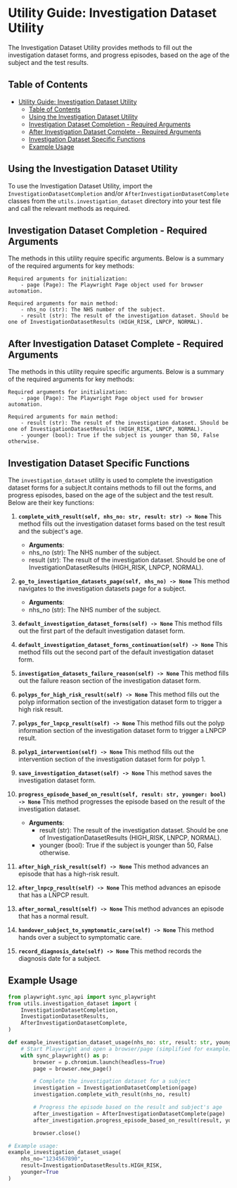 # Utility Guide: Investigation Dataset Utility

The Investigation Dataset Utility provides methods to fill out the investigation dataset forms, and progress episodes, based on the age of the subject and the test results.

## Table of Contents

- [Utility Guide: Investigation Dataset Utility](#utility-guide-investigation-dataset-utility)
  - [Table of Contents](#table-of-contents)
  - [Using the Investigation Dataset Utility](#using-the-investigation-dataset-utility)
  - [Investigation Dataset Completion - Required Arguments](#investigation-dataset-completion---required-arguments)
  - [After Investigation Dataset Complete - Required Arguments](#after-investigation-dataset-complete---required-arguments)
  - [Investigation Dataset Specific Functions](#investigation-dataset-specific-functions)
  - [Example Usage](#example-usage)

## Using the Investigation Dataset Utility

To use the Investigation Dataset Utility, import the `InvestigationDatasetCompletion` and/or `AfterInvestigationDatasetComplete` classes from the `utils.investigation_dataset` directory into your test file and call the relevant methods as required.

## Investigation Dataset Completion - Required Arguments

The methods in this utility require specific arguments. Below is a summary of the required arguments for key methods:

    Required arguments for initialization:
        - page (Page): The Playwright Page object used for browser automation.

    Required arguments for main method:
        - nhs_no (str): The NHS number of the subject.
        - result (str): The result of the investigation dataset. Should be one of InvestigationDatasetResults (HIGH_RISK, LNPCP, NORMAL).

## After Investigation Dataset Complete - Required Arguments

The methods in this utility require specific arguments. Below is a summary of the required arguments for key methods:

    Required arguments for initialization:
        - page (Page): The Playwright Page object used for browser automation.

    Required arguments for main method:
        - result (str): The result of the investigation dataset. Should be one of InvestigationDatasetResults (HIGH_RISK, LNPCP, NORMAL).
        - younger (bool): True if the subject is younger than 50, False otherwise.


## Investigation Dataset Specific Functions

The `investigation_dataset` utility is used to complete the investigation dataset forms for a subject.It contains methods to fill out the forms, and progress episodes, based on the age of the subject and the test result. Below are their key functions:

1. **`complete_with_result(self, nhs_no: str, result: str) -> None`**
    This method fills out the investigation dataset forms based on the test result and the subject's age.

   - **Arguments**:
    - nhs_no (str): The NHS number of the subject.
    - result (str): The result of the investigation dataset. Should be one of InvestigationDatasetResults (HIGH_RISK, LNPCP, NORMAL).

1. **`go_to_investigation_datasets_page(self, nhs_no) -> None`**
    This method navigates to the investigation datasets page for a subject.
    
   - **Arguments**:
    - nhs_no (str): The NHS number of the subject.

1. **`default_investigation_dataset_forms(self) -> None`**
    This method fills out the first part of the default investigation dataset form.

1. **`default_investigation_dataset_forms_continuation(self) -> None`**
    This method fills out the second part of the default investigation dataset form.

1. **`investigation_datasets_failure_reason(self) -> None`**
    This method fills out the failure reason section of the investigation dataset form.

1. **`polyps_for_high_risk_result(self) -> None`**
    This method fills out the polyp information section of the investigation dataset form to trigger a high risk result.

1. **`polyps_for_lnpcp_result(self) -> None`**
    This method fills out the polyp information section of the investigation dataset form to trigger a LNPCP result.

1. **`polyp1_intervention(self) -> None`**
    This method fills out the intervention section of the investigation dataset form for polyp 1.

1. **`save_investigation_dataset(self) -> None`**
    This method saves the investigation dataset form.

1. **`progress_episode_based_on_result(self, result: str, younger: bool) -> None`**
    This method progresses the episode based on the result of the investigation dataset.
   - **Arguments**:
     - result (str): The result of the investigation dataset. Should be one of InvestigationDatasetResults (HIGH_RISK, LNPCP, NORMAL).
     - younger (bool): True if the subject is younger than 50, False otherwise.

1. **`after_high_risk_result(self) -> None`**
    This method advances an episode that has a high-risk result.

1. **`after_lnpcp_result(self) -> None`**
    This method advances an episode that has a LNPCP result.

1. **`after_normal_result(self) -> None`**
    This method advances an episode that has a normal result.

1. **`handover_subject_to_symptomatic_care(self) -> None`**
    This method hands over a subject to symptomatic care.

1. **`record_diagnosis_date(self) -> None`**
    This method records the diagnosis date for a subject.

## Example Usage

```python
from playwright.sync_api import sync_playwright
from utils.investigation_dataset import (
    InvestigationDatasetCompletion,
    InvestigationDatasetResults,
    AfterInvestigationDatasetComplete,
)

def example_investigation_dataset_usage(nhs_no: str, result: str, younger: bool) -> None:
    # Start Playwright and open a browser/page (simplified for example)
    with sync_playwright() as p:
        browser = p.chromium.launch(headless=True)
        page = browser.new_page()

        # Complete the investigation dataset for a subject
        investigation = InvestigationDatasetCompletion(page)
        investigation.complete_with_result(nhs_no, result)

        # Progress the episode based on the result and subject's age
        after_investigation = AfterInvestigationDatasetComplete(page)
        after_investigation.progress_episode_based_on_result(result, younger)

        browser.close()

# Example usage:
example_investigation_dataset_usage(
    nhs_no="1234567890",
    result=InvestigationDatasetResults.HIGH_RISK,
    younger=True
)
```
